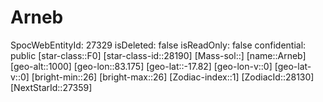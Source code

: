 ﻿---
location: [-17.82,83.175,1000]
type: Station
tags:
- astro/Star

---

# Arneb

SpocWebEntityId: 27329
isDeleted: false
isReadOnly: false
confidential: public
[star-class::F0]
[star-class-id::28190]
[Mass-sol::]
[name::Arneb]
[geo-alt::1000]
[geo-lon::83.175]
[geo-lat::-17.82]
[geo-lon-v::0]
[geo-lat-v::0]
[bright-min::26]
[bright-max::26]
[Zodiac-index::1]
[ZodiacId::28130]
[NextStarId::27359]

